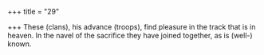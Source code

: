+++
title = "29"

+++
These (clans), his advance (troops), find pleasure in the track that is in  heaven.
In the navel of the sacrifice they have joined together, as is (well-)
known.